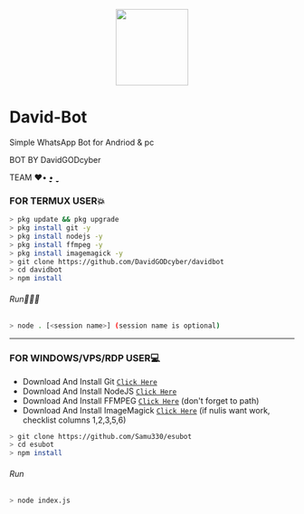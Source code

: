 <p align="center">
<img src="https://media.giphy.com/media/sRGUfOYkLt5chUss87/giphy.gif" width="128" height="135"/>
</p>

# David-Bot
Simple WhatsApp Bot for Andriod & pc

BOT BY DavidGODcyber

TEAM ♥️• ̬̬̬̬̬̬̬̬̬̬̬̬̬̬̬̬̬̬̬̬̬̬̬̬̬̬̬̬̬̬̬̬̬̬̬̬̬̬̬̬̬̬̬̬̬̬̬̬̬̬̬̬̬̬• ̬̬̬̬̬̬̬̬̬̬̬̬̬̬̬̬̬̬̬̬̬̬̬̬

### FOR TERMUX USER💥
```bash
> pkg update && pkg upgrade
> pkg install git -y
> pkg install nodejs -y
> pkg install ffmpeg -y
> pkg install imagemagick -y
> git clone https://github.com/DavidGODcyber/davidbot
> cd davidbot
> npm install
```
###### Run🏃🏻‍♂️
```bash
> node . [<session name>] (session name is optional)
```

---------

### FOR WINDOWS/VPS/RDP USER💻
* Download And Install Git [`Click Here`](https://git-scm.com/downloads) <br>
* Download And Install NodeJS [`Click Here`](https://nodejs.org/en/download) <br>
* Download And Install FFMPEG [`Click Here`](https://ffmpeg.org/download.html) (don't forget to path) 
* Download And Install ImageMagick [`Click Here`](https://imagemagick.org/script/download.php) (if nulis want work,  checklist columns 1,2,3,5,6) 
```bash
> git clone https://github.com/Samu330/esubot
> cd esubot
> npm install
```
###### Run
```bash
> node index.js
```
